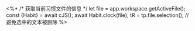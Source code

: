 <%*
/* 获取当前习惯文件的信息 */
let file = app.workspace.getActiveFile();
const {Habit} = await cJS();
await Habit.clock(file);
tR = tp.file.selection(); // 避免选中的文本被删除
%>